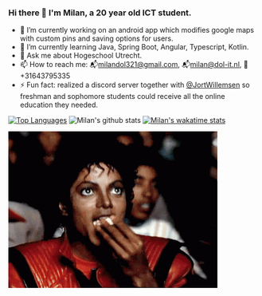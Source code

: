 ### Hi there 👋 I'm Milan, a 20 year old ICT student.

- 🔭 I’m currently working on an android app which modifies google maps with custom pins and saving options for users.
- 🌱 I’m currently learning Java, Spring Boot, Angular, Typescript, Kotlin.
- 💬 Ask me about Hogeschool Utrecht.
- 📫 How to reach me: 📬milandol321@gmail.com, 📬milan@dol-it.nl, 📱+31643795335 
- ⚡ Fun fact: realized a discord server together with [@JortWillemsen](https://github.com/JortWillemsen) so freshman and sophomore students could receive all the online education they needed.

[![Top Languages](https://github-readme-stats.vercel.app/api/top-langs/?username=JustMilan)](https://github.com/anuraghazra/github-readme-stats)
![Milan's github stats](https://github-readme-stats.vercel.app/api?username=JustMilan&show_icons=true&count_private=true)
[![Milan's wakatime stats](https://github-readme-stats.vercel.app/api/wakatime?username=JustMilan)](https://github.com/anuraghazra/github-readme-stats)


![image](https://github.com/JustMilan/JustMilan/blob/master/tenor.gif)
